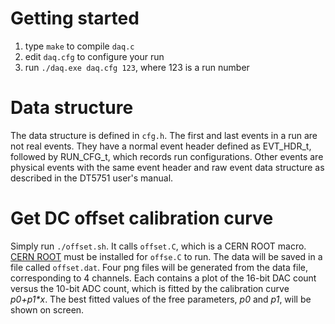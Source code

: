 # Getting started

1. type `make` to compile `daq.c`
2. edit `daq.cfg` to configure your run
3. run `./daq.exe daq.cfg 123`, where 123 is a run number

# Data structure

The data structure is defined in `cfg.h`. The first and last events in a run
are not real events. They have a normal event header defined as EVT_HDR_t,
followed by RUN_CFG_t, which records run configurations. Other events are
physical events with the same event header and raw event data structure as
described in the DT5751 user's manual.

# Get DC offset calibration curve

Simply run `./offset.sh`. It calls `offset.C`, which is a CERN ROOT macro.
[CERN ROOT](https://root.cern.ch/) must be installed for `offse.C` to run. The
data will be saved in a file called `offset.dat`. Four png files will be
generated from the data file, corresponding to 4 channels. Each contains a plot
of the 16-bit DAC count versus the 10-bit ADC count, which is fitted by the
calibration curve _p0+p1*x_. The best fitted values of the free parameters,
_p0_ and _p1_, will be shown on screen.

